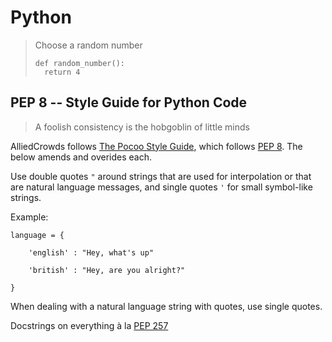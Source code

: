 # Python

> Choose a random number
>
> ```
> def random_number():
> 	return 4
> ```

## PEP 8 -- Style Guide for Python Code

> A foolish consistency is the hobgoblin of little minds

AlliedCrowds follows [The Pocoo Style Guide](http://www.pocoo.org/internal/styleguide/), which follows [PEP 8](https://www.python.org/dev/peps/pep-0008/). The below amends and overides each.

Use double quotes `"` around strings that are used for interpolation or that are natural language messages, and single quotes `'` for small symbol-like strings. 

Example:

```
language = {

    'english' : "Hey, what's up"

    'british' : "Hey, are you alright?"

}
```

When dealing with a natural language string with quotes, use single quotes.

Docstrings on everything à la [PEP 257](https://www.python.org/dev/peps/pep-0257/)





